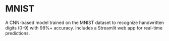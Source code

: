 # MNIST
A CNN-based model trained on the MNIST dataset to recognize handwritten digits (0-9) with 98%+ accuracy. Includes a Streamlit web app for real-time predictions.
